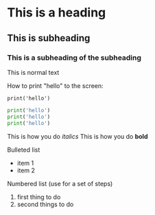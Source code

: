 # This is a heading

## This is subheading

### This is a subheading of the subheading

This is normal text

How to print "hello" to the screen:

`print('hello')`

```python
print('hello')
print('hello')
print('hello')
```

This is how you do *italics*
This is how you do **bold**

Bulleted list
* item 1
* item 2

Numbered list (use for a set of steps)
1. first thing to do
2. second things to do